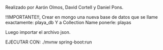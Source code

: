Realizado por Aarón Olmos, David Cortell y Daniel Pons.

!!IMPORTANTE!!, Crear en mongo una nueva base de datos que se llame exactamente: playa_db	Y a Collection Name ponerle: playas

Luego importar el archivo json.

EJECUTAR CON: ./mvnw spring-boot:run

